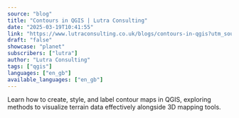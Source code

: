 ```yaml
---
source: "blog"
title: "Contours in QGIS | Lutra Consulting"
date: "2025-03-19T10:41:55"
link: "https://www.lutraconsulting.co.uk/blogs/contours-in-qgis?utm_source=qgis"
draft: "false"
showcase: "planet"
subscribers: ["lutra"]
author: "Lutra Consulting"
tags: ["qgis"]
languages: ["en_gb"]
available_languages: ["en_gb"]
---
```


Learn how to create, style, and label contour maps in QGIS, exploring methods to visualize terrain data effectively alongside 3D mapping tools.
